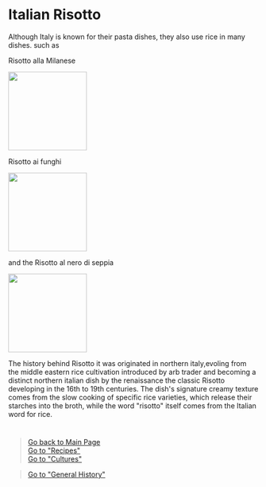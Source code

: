 # Italian Risotto
Although Italy is known for their pasta dishes, they also use rice in many dishes. 
such as 

Risotto alla Milanese

<img src="https://www.allrecipes.com/thmb/-dr4TnufRB1Jw3SzfiR13zscWbY=/750x0/filters:no_upscale():max_bytes(150000):strip_icc():format(webp)/3985127-472391cb917c4a9395f6745ee754dabc.jpg" width="158">

Risotto ai funghi

<img src="https://www.cooking-vacations.com/wp-content/uploads/2023/06/50.jpeg" width="158">

and 
the Risotto al nero di seppia

<img src="https://images.food52.com/GiqoRx9IxW8C6wOTfI-BLmKlWtY=/d430df10-49d0-4525-af2d-3a74f3ea354e--risotto_al_nero_di_seppia_IMG_9382_food52.jpg?w=3840&q=75" width="158">

The history behind Risotto it was originated in northern italy,evoling from the middle eastern rice cultivation introduced by arb trader and becoming a distinct northern italian dish by the renaissance 
the classic Risotto developing in the 16th to 19th centuries. The dish's signature creamy texture comes from the slow cooking of specific rice varieties, which release their starches into the broth, while the word "risotto" itself comes from the Italian word for rice.  

#
> [Go back to Main Page](../rice.md)  
> [Go to "Recipes"](../Recipes/Recipe_Selection.md)  
> [Go to "Cultures"](../Cultures/Culture_Selection.md)

> [Go to "General History"](../General/Used.md)
